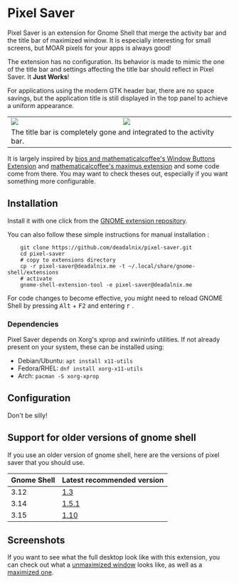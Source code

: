 Pixel Saver
===========

Pixel Saver is an extension for Gnome Shell that merge the activity bar and the
title bar of maximized window. It is especially interesting for small screens,
but MOAR pixels for your apps is always good!

The extension has no configuration. Its behavior is made to mimic the one of
the title bar and settings affecting the title bar should reflect in
Pixel Saver. It **Just Works**!

For applications using the modern GTK header bar, there are no space savings,
but the application title is still displayed in the top panel to achieve a
uniform appearance.

<table>
	<tr>
		<td><img src="https://raw.github.com/deadalnix/pixel-saver/master/title.png" /></td>
		<td><img src="https://raw.github.com/deadalnix/pixel-saver/master/icons.png" /></td>
	</tr>
	<tr>
		<td colspan="2">The title bar is completely gone and integrated to the activity bar.</td>
	</tr>
</table>

It is largely inspired by [bios and mathematicalcoffee's Window Buttons Extension](https://github.com/mathematicalcoffee/Gnome-Shell-Window-Buttons-Extension) and [mathematicalcoffee's maximus extension](https://bitbucket.org/mathematicalcoffee/maximus-gnome-shell-extension) and some code come from there. You may want to check theses out, especially if you want something more configurable.

Installation
------------

Install it with one click from the [GNOME extension repository](https://extensions.gnome.org/extension/723/pixel-saver/).

You can also follow these simple instructions for manual installation :

```console
    git clone https://github.com/deadalnix/pixel-saver.git
    cd pixel-saver
    # copy to extensions directory
    cp -r pixel-saver@deadalnix.me -t ~/.local/share/gnome-shell/extensions
    # activate
    gnome-shell-extension-tool -e pixel-saver@deadalnix.me
```
For code changes to become effective, you might need to reload GNOME Shell
by pressing <kbd>Alt</kbd> + <kbd>F2</kbd> and entering <kbd>r</kbd> .

### Dependencies

Pixel Saver depends on Xorg's xprop and xwininfo utilities. If not already
present on your system, these can be installed using:

* Debian/Ubuntu: `apt install x11-utils`
* Fedora/RHEL: `dnf install xorg-x11-utils`
* Arch: `pacman -S xorg-xprop`

Configuration
-------------

Don't be silly!

Support for older versions of gnome shell
-----------

If you use an older version of gnome shell, here are the versions of pixel saver that you should use.

| Gnome Shell | Latest recommended version                                            |
|-------------|----------------------------------------------------------------------|
| 3.12        | [1.3](https://github.com/deadalnix/pixel-saver/releases/tag/1.3)     |
| 3.14        | [1.5.1](https://github.com/deadalnix/pixel-saver/releases/tag/1.5.1) |
| 3.15        | [1.10](https://github.com/deadalnix/pixel-saver/releases/tag/1.10)   |

Screenshots
-----------

If you want to see what the full desktop look like with this extension, you can check out what a [unmaximized window](https://raw.github.com/deadalnix/pixel-saver/master/unmax.png) looks like, as well as a [maximized one](https://raw.github.com/deadalnix/pixel-saver/master/max.png).

